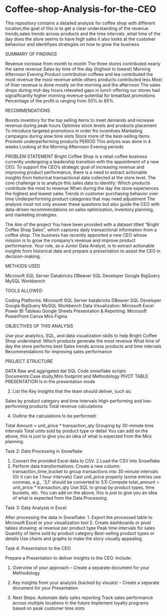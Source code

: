 # Coffee-shop-Analysis-for-the-CEO
This repository contains a detailed  analysis for coffee shop with different location,the goal of this is to get a clear understanding  of the revenue trends,sales trends across  products and the time intervals ,what time of the day does the store seems to have high sales it also looks at the customer behaviour and identifiyes strategies on how to grow the business

SUMMARY OF FINDINGS 

Revenue increase from month to month
The three stores contributed nearly the same revenue
Sales by time of the day (highest to lowest)
Morning 
Afternoon
Evening 
Product contribution  coffeee and tea contributed the most revenue the most revenue while others products contributed less
Most of thier revenue is done mostly on the morning and the afternoon 
The sales drops during mid-day  hours releveled gaps in lunch offering 
our stores had signaificanlty   higher morning revenue-potential for breakfast promotions 
Percentage of the profit is ranging from 50% to 85%

RECOMMENDATIONS

Boosts inventory for the top selling items to meet demands and increase revenue during peak hours
Optimise stock levels  and products placement 
To introduce targeted promotions in order fro incentives
Marketing campaigns during slow time slots
Stock more of the best-selling items
Promote underperforming products
PERIOD
This anlysis was done in 4 weeks Looking at the Morning  Afternoon Evening periods
 
PROBLEM STATEMENT
Bright Coffee Shop is a retail coffee business currently undergoing a leadership transition with the appointment of a new CEO. To support the CEO’s strategic goal of increasing revenue and improving product performance, there is a need to extract actionable insights from historical transactional data collected at the store level.
The core challenge is to analyze this sales data to identify:
Which products contribute the most to revenue
When during the day the store experiences the highest and lowest sales
Trends in customer purchasing behavior over time
Underperforming product categories that may need adjustment
The analysis must not only answer these questions but also guide the CEO with data-driven recommendations on sales optimization, inventory planning, and marketing strategies.

The Aim of the project
You have been provided with a dataset titled “Bright Coffee Shop Sales”, which captures daily transactional information from a coffee shop. The business has recently appointed a new CEO whose mission is to grow the company’s revenue and improve product performance. Your role, as a Junior Data Analyst, is to extract actionable insights from historical data and prepare a presentation to assist the CEO in decision-making.

METHODS USED

Microsoft SQL Server
Databricks
DBeaver
SQL Developer
Google BigQuery
MySQL Workbench

TOOLS ALLOWED

Coding Platforms:
Microsoft SQL Server
batabricks
DBeaver
SQL Developer
Google BigQuery
MySQL Workbench
Data Visualization:
Microsoft Excel
Power BI
Tableau
Google Sheets
Presentation & Reporting:
Microsoft PowerPoint
Canva
Miro
Figma

OBJECTIVES OF THIS ANALYSIS

Use your analytics, SQL, and data visualization skills to help Bright Coffee Shop understand:
Which products generate the most revenue
What time of day the store performs best
Sales trends across products and time intervals
Recommendations for improving sales performance

PROJECT STRUCTURE

DATA Raw and aggrigated dat 
SQL Code snowflake scripts
Documents:Case study,Miro footprint and Methodology
PIVOT TABLE
PRESENTATION Is in the presentation mode

2. List the Key Insights that the team should deliver, such as:
   
Sales by product category and time intervals
High-performing and low-performing products
Total revenue calculations

4. Outline the calculations to be performed:
   
Total Amount = unit_price * transaction_qty
Grouping by 30-minute time intervals
Total units sold by product type or detail
You can add on the above, this is just to give you an idea of what is expected from the Miro planning.

Task 2: Data Processing in Snowflake

1. Convert the provided Excel data to CSV.
2.Load the CSV into Snowflake
3. Perform data transformations:
Create a new column: transaction_time_bucket to group transactions into 30-minute intervals (Or it can be 1 hour intervals)
Cast unit_price properly (some entries use commas, e.g., '3,1' should be converted to 3.1)
Compute total_amount = unit_price * transaction_qty
Use SQL to group by product types, time buckets, etc.
You can add on the above, this is just to give you an idea of what is expected from the Data Processing.

Task 3: Data Analysis in Excel

After processing the data in Snowflake: 1. Export the processed table to Microsoft Excel or your visualization tool 2. Create dashboards or pivot tables showing:
al revenue per product type
Peak time intervals for sales
Quantity of items sold by product category
Best-selling product types or details
Use charts and graphs to make the story visually appealing

Task 4: Presentation to the CEO

Prepare a Presentation to deliver insights to the CEO. Include:
1. Overview of your approach – Create a separate document for your Methodology
2.   Key insights from your analysis (backed by visuals) – Create a separate document for your Presentation
   

5. Next Steps:
Automate daily sales reporting
Track sales performance across multiple locations in the future
Implement loyalty programs based on peak customer time slots


